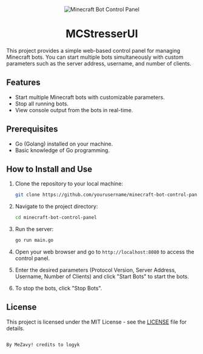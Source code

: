 <p align="center">
  <img src="https://static.wikia.nocookie.net/minecraft_gamepedia/images/9/9b/Dirt_JE2_BE2.png/revision/latest?cb=20200309195232" alt="Minecraft Bot Control Panel">
</p>
<h1 align="center">MCStresserUI</h1>

This project provides a simple web-based control panel for managing Minecraft bots. You can start multiple bots simultaneously with custom parameters such as the server address, username, and number of clients.

## Features

- Start multiple Minecraft bots with customizable parameters.
- Stop all running bots.
- View console output from the bots in real-time.

## Prerequisites

- Go (Golang) installed on your machine.
- Basic knowledge of Go programming.

## How to Install and Use

1. Clone the repository to your local machine:

   ```bash
   git clone https://github.com/yourusername/minecraft-bot-control-panel.git
   ```

2. Navigate to the project directory:

   ```bash
   cd minecraft-bot-control-panel
   ```

3. Run the server:

   ```bash
   go run main.go
   ```

4. Open your web browser and go to `http://localhost:8080` to access the control panel.

5. Enter the desired parameters (Protocol Version, Server Address, Username, Number of Clients) and click "Start Bots" to start the bots.

6. To stop the bots, click "Stop Bots".

## License

This project is licensed under the MIT License - see the [LICENSE](LICENSE) file for details.
```

By MeZavy! credits to logyk
